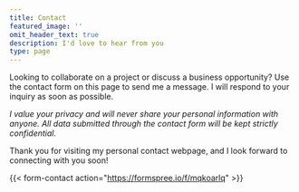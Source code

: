 ```yaml
---
title: Contact
featured_image: ''
omit_header_text: true
description: I'd love to hear from you
type: page
---
```


Looking to collaborate on a project or discuss a business opportunity? Use the contact form on this page to send me a message. I will respond to your inquiry as soon as possible.

_I value your privacy and will never share your personal information with anyone. All data submitted through the contact form will be kept strictly confidential._

Thank you for visiting my personal contact webpage, and I look forward to connecting with you soon!

{{< form-contact action="https://formspree.io/f/mqkoarlq"  >}}